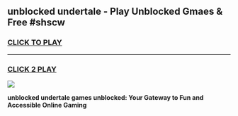 
## unblocked undertale - Play Unblocked Gmaes & Free #shscw
<h3>
<a href="https://news.freeplayer.one?title=unblocked_undertale&ref=03M">CLICK TO PLAY</a></h3>
<hr>

<h3>
<a href="https://news.freeplayer.one?title=unblocked_undertale&ref=03M">CLICK 2 PLAY</a>
  
</h3>

<a href="https://news.freeplayer.one?title=unblocked_undertale&ref=03M"><img src="https://clearcache.store/games.png"></a>


**unblocked undertale games unblocked: Your Gateway to Fun and Accessible Online Gaming**
